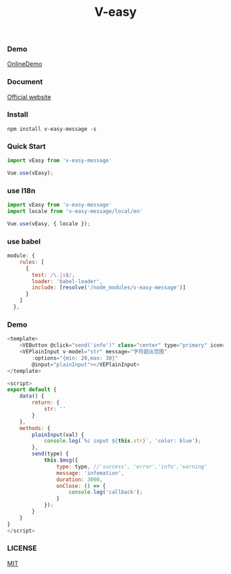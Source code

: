 <h1 align="center">V-easy</h1>

<p align="center">
	<a href="https://github.com/Linkontoask/v-easy"><img src="https://img.shields.io/badge/v--easy-v0.2.2-blue.svg" alt=""></a>
	<a href="https://github.com/Linkontoask/v-easy"><img src="https://img.shields.io/badge/size-239kb-green.svg" alt=""></a>
	<a href="https://github.com/Linkontoask/v-easy"><img src="https://img.shields.io/badge/vue-2.x-orange.svg" alt=""></a>
	<a href="https://github.com/Linkontoask/v-easy"><img src="https://img.shields.io/badge/license-MIT-red.svg" alt=""></a>
</p>

### Demo
[OnlineDemo](https://linkontoask.github.io/demo/v-easy/index.html)

### Document
[Official website](http://linkorg.club)

### Install
```
npm install v-easy-message -s
```

### Quick Start
``` javascript
import vEasy from 'v-easy-message'

Vue.use(vEasy);
```

### use I18n
```javascript
import vEasy from 'v-easy-message'
import locale from 'v-easy-message/local/en'

Vue.use(vEasy, { locale });
```

### use babel
``` javascript
module: {
    rules: [
      {
        test: /\.js$/,
        loader: 'babel-loader',
        include: [resolve('/node_modules/v-easy-message')]
      }
    ]
  },
```

### Demo
``` javascript
<template>
    <VEButton @click="send('info')" class="center" type="primary" icon="chrome" :rotate="true" :circle="true"></VEButton>
    <VEPlainInput v-model="str" message="字符超出范围" 
        :options="{min: 20,max: 30}" 
        @input="plainInput"></VEPlainInput>
</template>

<script>
export default {
    data() {
        return: {
            str: ''
        }
    },
    methods: {
        plainInput(val) {
            console.log(`%c input ${this.str}`, 'color: blue');
        },
        send(type) {
            this.$msg({
                type: type, //'success', 'error','info','warning'
                message: 'infomation',
                duration: 3000,
                onClose: () => {
                    console.log('callback');
                }
            });
        }
    }
}
</script>
```

### LICENSE
[MIT](https://github.com/Linkontoask/v-easy/blob/master/src/components/message/LICENSE)
